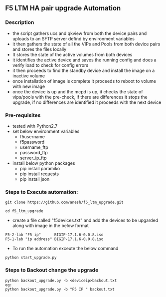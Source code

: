 ## F5 LTM HA pair upgrade Automation

### Description

- the script gathers ucs and qkview from both the device pairs and uploads to an SFTP server defind by environment variables
- it then gathers the state of all the VIPs and Pools from  both device pairs and stores the files locally
- It stores the state of the active volumes from both devices
- it identifies the active device and saves the running config and does a verify load to check for config errors
- it then proceeds to find the standby device and install the image on a inactive volume
- once installation of image is complete it proceeds to reboot to volume with new image
- once the device is up and the mcpd is up, it checks the state of vips/pools with the pre-check, if there are differences
it stops the upgrade, if no differences are identified it proceeds with the next device

### Pre-requisites

* tested with Python2.7
* set below environment variables
  - f5username
  - f5password
  - username_ftp
  - password_ftp
  - server_ip_ftp
* install below python packages
  - pip install paramiko
  - pip install requests
  - pip install json


### Steps to Execute automation:



```
git clone https://github.com/anesh/f5_ltm_upgrade.git
```

```
cd f5_ltm_upgrade
```

* create a file called "f5devices.txt" and add the devices to be upgarded along with image in the below format
```
F5-2-lab "F5 ip"      BIGIP-17.1.6-0.0.8.iso
F5-1-lab "ip address" BIGIP-17.1.6-0.0.8.iso
```

* To run the automation exceute the below command
```
python start_upgrade.py

```

### Steps to Backout change the upgrade

```
python backout_upgrade.py -b <deviceip>backout.txt
eg:
python backout_upgrade.py -b "F5 IP " backout.txt
```
